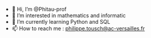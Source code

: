 - 👋 Hi, I’m @Phitau-prof
- 👀 I’m interested in mathematics and informatic
- 🌱 I’m currently learning Python and SQL
- 📫 How to reach me : philippe.tousch@ac-versailles.fr

<!---
Phitau-prof/Phitau-prof is a ✨ special ✨ repository because its `README.md` (this file) appears on your GitHub profile.
You can click the Preview link to take a look at your changes.
--->
